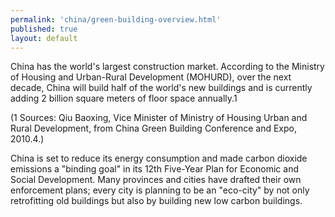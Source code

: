 ```yaml
---
permalink: 'china/green-building-overview.html'
published: true
layout: default
---
```

China has the world's largest construction market. According to the Ministry of Housing and Urban-Rural Development (MOHURD), over the next decade, China will build half of the world's new buildings and is currently adding 2 billion square meters of floor space annually.1

(1 Sources: Qiu Baoxing, Vice Minister of Ministry of Housing Urban and Rural Development, from China Green Building Conference and Expo, 2010.4.)

China is set to reduce its energy consumption and made carbon dioxide emissions a "binding goal" in its 12th Five-Year Plan for Economic and Social Development. Many provinces and cities have drafted their own enforcement plans; every city is planning to be an "eco-city" by not only retrofitting old buildings but also by building new low carbon buildings.
